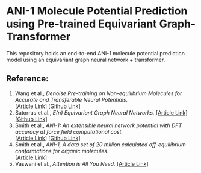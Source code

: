 # ANI-1 Molecule Potential Prediction using Pre-trained Equivariant Graph-Transformer

This repository holds an end-to-end ANI-1 molecule potential prediction model using an equivariant graph neural network + transformer. 


## Reference:
1. Wang et al., <i>Denoise Pre-training on Non-equilibrium Molecules for Accurate and Transferable Neural Potentials.</i><br> [[Article Link]](https://arxiv.org/abs/2303.02216) [[Github Link]](https://github.com/yuyangw/Denoise-Pretrain-ML-Potential)
2. Satorras et al., <i>E(n) Equivariant Graph Neural Networks.</i> [[Article Link]](https://arxiv.org/abs/2102.09844) [[Github Link]](https://github.com/vgsatorras/egnn)
3. Smith et al., <i>ANI-1: An extensible neural network potential with DFT accuracy at force field computational cost.</i><br>
[[Article Link]](https://pubs.rsc.org/en/content/articlelanding/2017/sc/c6sc05720a) [[Github Link]](https://github.com/isayev/ANI1_dataset)
4. Smith et al., <i>ANI-1, A data set of 20 million calculated off-equilibrium conformations for organic molecules.</i><br>
[[Article Link]](https://www.nature.com/articles/sdata2017193)
5. Vaswani et al., <i>Attention is All You Need.</i>
[[Article Link]](https://arxiv.org/abs/1706.03762)
